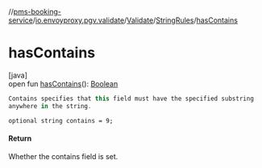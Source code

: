 //[pms-booking-service](../../../../index.md)/[io.envoyproxy.pgv.validate](../../index.md)/[Validate](../index.md)/[StringRules](index.md)/[hasContains](has-contains.md)

# hasContains

[java]\
open fun [hasContains](has-contains.md)(): [Boolean](https://kotlinlang.org/api/core/kotlin-stdlib/kotlin/-boolean/index.html)

```kotlin
Contains specifies that this field must have the specified substring
anywhere in the string.

```
`optional string contains = 9;`

#### Return

Whether the contains field is set.